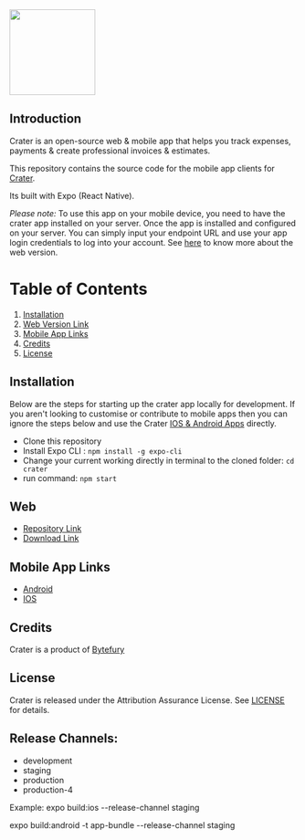 <img height="150px" src="https://res.cloudinary.com/bytefury/image/upload/v1574149856/Crater/craterframe.png">

## Introduction

Crater is an open-source web & mobile app that helps you track expenses, payments & create professional invoices & estimates.

This repository contains the source code for the mobile app clients for [Crater](https://craterapp.com).

Its built with Expo (React Native).

_Please note:_ To use this app on your mobile device, you need to have the crater app installed on your server. Once the app is installed and configured on your server. You can simply input your endpoint URL and use your app login credentials to log into your account. See [here](#web) to know more about the web version.

# Table of Contents

1. [Installation](#installation)
2. [Web Version Link](#web)
3. [Mobile App Links](#mobile-app-links)
4. [Credits](#credits)
5. [License](#license)

## Installation

Below are the steps for starting up the crater app locally for development. If you aren't looking to customise or contribute to mobile apps then you can ignore the steps below and use the Crater [IOS & Android Apps](#mobile-app-links) directly.

-   Clone this repository
-   Install Expo CLI : `npm install -g expo-cli`
-   Change your current working directly in terminal to the cloned folder: `cd crater`
-   run command: `npm start`

## Web

-   [Repository Link](https://github.com/bytefuryco/crater)
-   [Download Link](https://craterapp.com/downloads)

## Mobile App Links

-   [Android](https://play.google.com/store/apps/details?id=com.craterapp.app)
-   [IOS](https://apps.apple.com/app/id1489169767)

## Credits

Crater is a product of [Bytefury](https://bytefury.com)

## License

Crater is released under the Attribution Assurance License.
See [LICENSE](LICENSE) for details.

## Release Channels:

-   development
-   staging
-   production
-   production-4

Example: expo build:ios --release-channel staging

expo build:android -t app-bundle --release-channel staging
